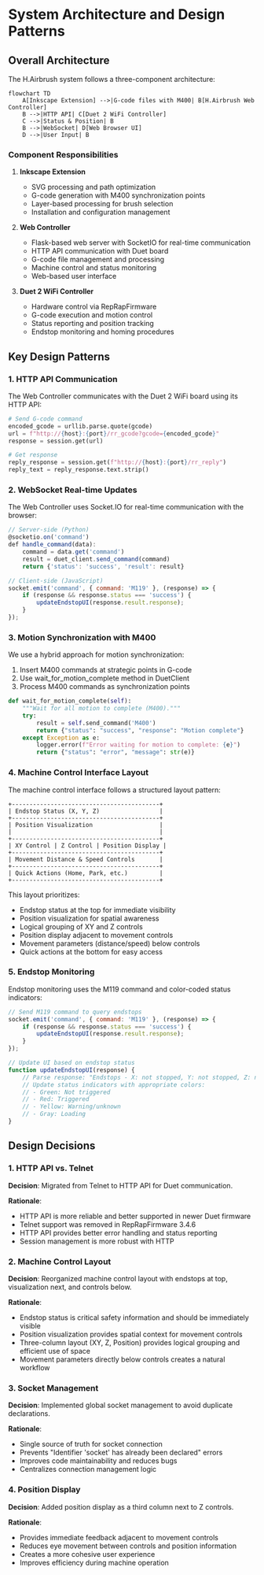# System Architecture and Design Patterns

## Overall Architecture

The H.Airbrush system follows a three-component architecture:

```mermaid
flowchart TD
    A[Inkscape Extension] -->|G-code files with M400| B[H.Airbrush Web Controller]
    B -->|HTTP API| C[Duet 2 WiFi Controller]
    C -->|Status & Position| B
    B -->|WebSocket| D[Web Browser UI]
    D -->|User Input| B
```

### Component Responsibilities

1. **Inkscape Extension**
   - SVG processing and path optimization
   - G-code generation with M400 synchronization points
   - Layer-based processing for brush selection
   - Installation and configuration management

2. **Web Controller**
   - Flask-based web server with SocketIO for real-time communication
   - HTTP API communication with Duet board
   - G-code file management and processing
   - Machine control and status monitoring
   - Web-based user interface

3. **Duet 2 WiFi Controller**
   - Hardware control via RepRapFirmware
   - G-code execution and motion control
   - Status reporting and position tracking
   - Endstop monitoring and homing procedures

## Key Design Patterns

### 1. HTTP API Communication

The Web Controller communicates with the Duet 2 WiFi board using its HTTP API:

```python
# Send G-code command
encoded_gcode = urllib.parse.quote(gcode)
url = f"http://{host}:{port}/rr_gcode?gcode={encoded_gcode}"
response = session.get(url)

# Get response
reply_response = session.get(f"http://{host}:{port}/rr_reply")
reply_text = reply_response.text.strip()
```

### 2. WebSocket Real-time Updates

The Web Controller uses Socket.IO for real-time communication with the browser:

```javascript
// Server-side (Python)
@socketio.on('command')
def handle_command(data):
    command = data.get('command')
    result = duet_client.send_command(command)
    return {'status': 'success', 'result': result}

// Client-side (JavaScript)
socket.emit('command', { command: 'M119' }, (response) => {
    if (response && response.status === 'success') {
        updateEndstopUI(response.result.response);
    }
});
```

### 3. Motion Synchronization with M400

We use a hybrid approach for motion synchronization:

1. Insert M400 commands at strategic points in G-code
2. Use wait_for_motion_complete method in DuetClient
3. Process M400 commands as synchronization points

```python
def wait_for_motion_complete(self):
    """Wait for all motion to complete (M400)."""
    try:
        result = self.send_command('M400')
        return {"status": "success", "response": "Motion complete"}
    except Exception as e:
        logger.error(f"Error waiting for motion to complete: {e}")
        return {"status": "error", "message": str(e)}
```

### 4. Machine Control Interface Layout

The machine control interface follows a structured layout pattern:

```
+------------------------------------------+
| Endstop Status (X, Y, Z)                 |
+------------------------------------------+
| Position Visualization                   |
|                                          |
+------------------------------------------+
| XY Control | Z Control | Position Display |
+------------------------------------------+
| Movement Distance & Speed Controls       |
+------------------------------------------+
| Quick Actions (Home, Park, etc.)         |
+------------------------------------------+
```

This layout prioritizes:
- Endstop status at the top for immediate visibility
- Position visualization for spatial awareness
- Logical grouping of XY and Z controls
- Position display adjacent to movement controls
- Movement parameters (distance/speed) below controls
- Quick actions at the bottom for easy access

### 5. Endstop Monitoring

Endstop monitoring uses the M119 command and color-coded status indicators:

```javascript
// Send M119 command to query endstops
socket.emit('command', { command: 'M119' }, (response) => {
    if (response && response.status === 'success') {
        updateEndstopUI(response.result.response);
    }
});

// Update UI based on endstop status
function updateEndstopUI(response) {
    // Parse response: "Endstops - X: not stopped, Y: not stopped, Z: not stopped"
    // Update status indicators with appropriate colors:
    // - Green: Not triggered
    // - Red: Triggered
    // - Yellow: Warning/unknown
    // - Gray: Loading
}
```

## Design Decisions

### 1. HTTP API vs. Telnet

**Decision**: Migrated from Telnet to HTTP API for Duet communication.

**Rationale**:
- HTTP API is more reliable and better supported in newer Duet firmware
- Telnet support was removed in RepRapFirmware 3.4.6
- HTTP API provides better error handling and status reporting
- Session management is more robust with HTTP

### 2. Machine Control Layout

**Decision**: Reorganized machine control layout with endstops at top, visualization next, and controls below.

**Rationale**:
- Endstop status is critical safety information and should be immediately visible
- Position visualization provides spatial context for movement controls
- Three-column layout (XY, Z, Position) provides logical grouping and efficient use of space
- Movement parameters directly below controls creates a natural workflow

### 3. Socket Management

**Decision**: Implemented global socket management to avoid duplicate declarations.

**Rationale**:
- Single source of truth for socket connection
- Prevents "Identifier 'socket' has already been declared" errors
- Improves code maintainability and reduces bugs
- Centralizes connection management logic

### 4. Position Display

**Decision**: Added position display as a third column next to Z controls.

**Rationale**:
- Provides immediate feedback adjacent to movement controls
- Reduces eye movement between controls and position information
- Creates a more cohesive user experience
- Improves efficiency during machine operation 